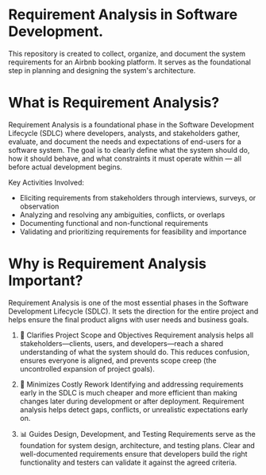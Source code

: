 # Requirement Analysis in Software Development.
This repository is created to collect, organize, and document the system requirements for an Airbnb booking platform. It serves as the foundational step in planning and designing the system's architecture.

# What is Requirement Analysis?
Requirement Analysis is a foundational phase in the Software Development Lifecycle (SDLC) where developers, analysts, and stakeholders gather, evaluate, and document the needs and expectations of end-users for a software system. The goal is to clearly define what the system should do, how it should behave, and what constraints it must operate within — all before actual development begins.

Key Activities Involved:

- Eliciting requirements from stakeholders through interviews, surveys, or observation
- Analyzing and resolving any ambiguities, conflicts, or overlaps
- Documenting functional and non-functional requirements
- Validating and prioritizing requirements for feasibility and importance

# Why is Requirement Analysis Important? 

Requirement Analysis is one of the most essential phases in the Software Development Lifecycle (SDLC). It sets the direction for the entire project and helps ensure the final product aligns with user needs and business goals.

1. 🎯 Clarifies Project Scope and Objectives
Requirement analysis helps all stakeholders—clients, users, and developers—reach a shared understanding of what the system should do. This reduces confusion, ensures everyone is aligned, and prevents scope creep (the uncontrolled expansion of project goals).

2. 💸 Minimizes Costly Rework
Identifying and addressing requirements early in the SDLC is much cheaper and more efficient than making changes later during development or after deployment. Requirement analysis helps detect gaps, conflicts, or unrealistic expectations early on.

3. 📊 Guides Design, Development, and Testing
Requirements serve as the foundation for system design, architecture, and testing plans. Clear and well-documented requirements ensure that developers build the right functionality and testers can validate it against the agreed criteria.
